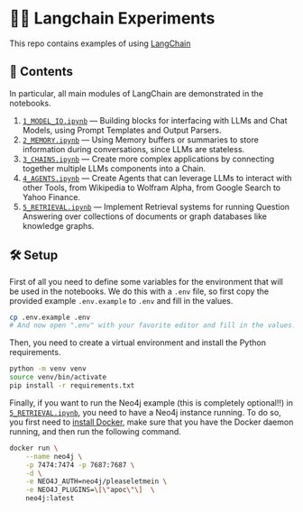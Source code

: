 
# 🦜🔗 Langchain Experiments

This repo contains examples of using [LangChain](https://github.com/hwchase17/langchain)

## 📖 Contents

In particular, all main modules of LangChain are demonstrated in the notebooks.

1. [`1_MODEL_IO.ipynb`](1_MODEL_IO.ipynb) — Building blocks for interfacing with LLMs and Chat Models, using Prompt Templates and Output Parsers.
2. [`2_MEMORY.ipynb`](2_MEMORY.ipynb) — Using Memory buffers or summaries to store information during conversations, since LLMs are stateless.
3. [`3_CHAINS.ipynb`](3_CHAINS.ipynb) — Create more complex applications by connecting together multiple LLMs components into a Chain.
4. [`4_AGENTS.ipynb`](4_AGENTS.ipynb) — Create Agents that can leverage LLMs to interact with other Tools, from Wikipedia to Wolfram Alpha, from Google Search to Yahoo Finance.
5. [`5_RETRIEVAL.ipynb`](5_RETRIEVAL.ipynb) — Implement Retrieval systems for running Question Answering over collections of documents or graph databases like knowledge graphs.

## 🛠️ Setup

First of all you need to define some variables for the environment that will be used in the notebooks.
We do this with a `.env` file, so first copy the provided example `.env.example` to `.env` and fill in the values.

```bash
cp .env.example .env
# And now open ".env" with your favorite editor and fill in the values!
```

Then, you need to create a virtual environment and install the Python requirements.

```bash
python -m venv venv
source venv/bin/activate
pip install -r requirements.txt
```

Finally, if you want to run the Neo4j example (this is completely optional!!) in [`5_RETRIEVAL.ipynb`](5_RETRIEVAL.ipynb), you need to have a Neo4j instance running.
To do so, you first need to [install Docker](https://docs.docker.com/get-docker/), make sure that you have the Docker daemon running, and then run the following command.

```bash
docker run \
    --name neo4j \
    -p 7474:7474 -p 7687:7687 \
    -d \
    -e NEO4J_AUTH=neo4j/pleaseletmein \
    -e NEO4J_PLUGINS=\[\"apoc\"\]  \
    neo4j:latest
```
